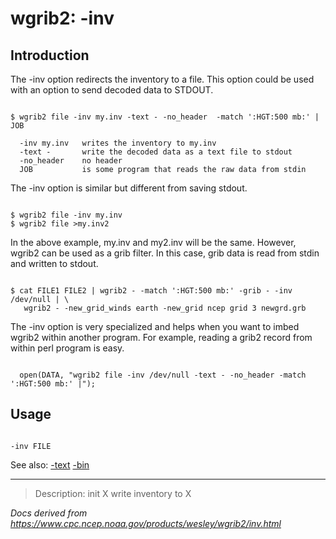 # wgrib2: -inv

## Introduction

The -inv option redirects the inventory to
a file. This option could be used with an option to send decoded
data to STDOUT.

```

$ wgrib2 file -inv my.inv -text - -no_header  -match ':HGT:500 mb:' |  JOB

  -inv my.inv   writes the inventory to my.inv
  -text -       write the decoded data as a text file to stdout
  -no_header    no header
  JOB           is some program that reads the raw data from stdin

```

The -inv option is similar but different from saving
stdout.

```

$ wgrib2 file -inv my.inv
$ wgrib2 file >my.inv2

```

In the above example, my.inv and my2.inv will be the same. However,
wgrib2 can be used as a grib filter. In this case, grib data is read
from stdin and written to stdout.

```

$ cat FILE1 FILE2 | wgrib2 - -match ':HGT:500 mb:' -grib - -inv /dev/null | \
   wgrib2 - -new_grid_winds earth -new_grid ncep grid 3 newgrd.grb

```

The -inv option is very specialized and helps
when you want to imbed wgrib2 within another program. For example,
reading a grib2 record from within perl program is easy.

```

  open(DATA, "wgrib2 file -inv /dev/null -text - -no_header -match ':HGT:500 mb:' |");

```

## Usage

```

-inv FILE

```

See also:
[-text](./text.html)
[-bin](./bin.bin)

---

> Description: init X write inventory to X

_Docs derived from <https://www.cpc.ncep.noaa.gov/products/wesley/wgrib2/inv.html>_
